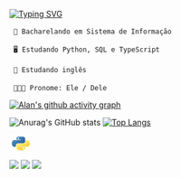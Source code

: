 [![Typing SVG](https://readme-typing-svg.herokuapp.com?font=&duration=2500&pause=1250&color=00F758&width=430&lines=Oie%2C+eu+sou+Igor+Murai+;Bacharelando+em+Sistema+de+Informa%C3%A7%C3%A3o)](https://git.io/typing-svg)


  <p>
    
     📕 Bacharelando em Sistema de Informação 
  
     🖥 Estudando Python, SQL e TypeScript

     🧠 Estudando inglês 
      
     👩🏾‍🎓 Pronome: Ele / Dele
    
  </p>

[![Alan's github activity graph](https://github-readme-activity-graph.vercel.app/graph?username=igormurai&bg_color=0d1117&color=6695b2&line=ffffff&point=ff0000&area=true&hide_border=true)](https://github.com/ashutosh00710/github-readme-activity-graph)

![Anurag's GitHub stats](https://github-readme-stats.vercel.app/api?username=igormurai&count_private=true&theme=dark&show_icons=true) [![Top Langs](https://github-readme-stats.vercel.app/api/top-langs/?username=igormurai&layout=compact&theme=dark)](https://github.com/igormurai/github-readme-stats)

<img align="center" alt="Rafa-Python" height="30" width="40" src="https://raw.githubusercontent.com/devicons/devicon/master/icons/python/python-original.svg">

<a href="https://instagram.com/murai.igor" target="_blank"><img src="https://img.shields.io/badge/-Instagram-%23E4405F?style=for-the-badge&logo=instagram&logoColor=white" target="_blank"></a>
<a href="https://www.linkedin.com/in/igor-murai-6355a317a" target="_blank"><img src="https://img.shields.io/badge/-LinkedIn-%230077B5?style=for-the-badge&logo=linkedin&logoColor=white" target="_blank"></a>
<a href = "mailto:igorcerqueiramurai@gmail.com"><img src="https://img.shields.io/badge/-Gmail-%23333?style=for-the-badge&logo=gmail&logoColor=white" target="_blank">
